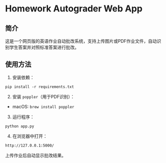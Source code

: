 # Homework Autograder Web App

## 简介
这是一个网页版的英语作业自动批改系统，支持上传图片或PDF作业文件，自动识别学生答案并对照标准答案进行批改。

## 使用方法
1. 安装依赖：
```
pip install -r requirements.txt
```

2. 安装 `poppler`（用于PDF识别）：
- macOS: `brew install poppler`

3. 运行程序：
```
python app.py
```

4. 在浏览器中打开：
```
http://127.0.0.1:5000/
```

上传作业后自动显示批改结果。
